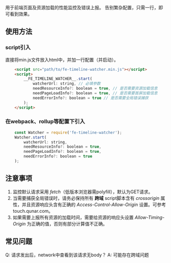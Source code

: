 用于前端页面及资源加载的性能监控及错误上报。
告别繁杂配置，只需一行，即可看到效果。

## 使用方法

### script引入
直接将min.js文件放入html中，并加一行配置（并启动）。
```html
    <script src="path/to/fe-timeline-watcher.min.js"></script>
    <script>
        __FE_TIMELINE_WATCHER__.start(
            watcherUrl: string, // 必填参数
            needResourceInfo?: boolean = true, // 是否需要资源加载信息
            needPageLoadInfo?: boolean = true, // 是否需要首屏加载信息
            needErrorInfo?: boolean = true // 是否需要全局错误捕获
        );
    </script>
```

### 在webpack、rollup等配置下引入
```js
    const Watcher = require('fe-timeline-watcher');
    Watcher.start(
        watcherUrl: string,
        needResourceInfo?: boolean = true,
        needPageLoadInfo?: boolean = true,
        needErrorInfo?: boolean = true
    );
```

## 注意事项
1. 监控默认请求采用 _fetch_（低版本浏览器需polyfill），默认为GET请求。
2. 当需要捕获全局错误时，请务必保持所有 **跨域** script脚本含有 _crossorigin_ 属性，并且资源响应头含有正确的 _Access-Control-Allow-Origin_ 设置。可参考touch.qunar.com。
3. 如果需要上报所有资源的加载时间，需要给资源的响应头设置 _Allow-Timing-Origin_ 为正确的值，否则有部分计算值不正确。

## 常见问题
Q: 请求发出后，network中查看到该请求无body？
A: 可能存在跨域问题

